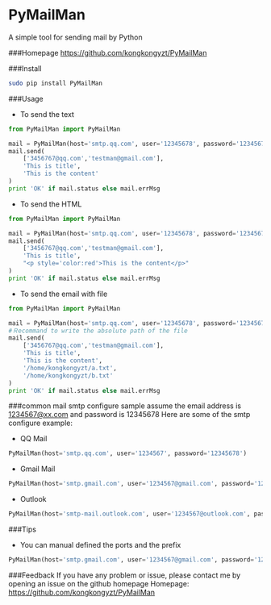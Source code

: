 PyMailMan
===
A simple tool for sending mail by Python

###Homepage
https://github.com/kongkongyzt/PyMailMan

###Install
```sh
sudo pip install PyMailMan
```

###Usage
+ To send the text

```python
from PyMailMan import PyMailMan

mail = PyMailMan(host='smtp.qq.com', user='12345678', password='12345678')
mail.send(
    ['3456767@qq.com','testman@gmail.com'], 
    'This is title', 
    'This is the content'
)
print 'OK' if mail.status else mail.errMsg
```

+ To send the HTML

```python
from PyMailMan import PyMailMan

mail = PyMailMan(host='smtp.qq.com', user='12345678', password='12345678')
mail.send(
    ['3456767@qq.com','testman@gmail.com'],
    'This is title', 
    "<p style='color:red'>This is the content</p>"
)
print 'OK' if mail.status else mail.errMsg
```

+ To send the email with file

```python
from PyMailMan import PyMailMan

mail = PyMailMan(host='smtp.qq.com', user='12345678', password='12345678')
#Ｒecommand to write the absolute path of the file
mail.send(
    ['3456767@qq.com','testman@gmail.com'], 
    'This is title', 
    'This is the content',
    '/home/kongkongyzt/a.txt',
    '/home/kongkongyzt/b.txt'
)
print 'OK' if mail.status else mail.errMsg
```

###common mail smtp configure sample
assume the email address is 1234567@xx.com and password is 12345678
Here are some of the smtp configure example:

+ QQ Mail

```python
PyMailMan(host='smtp.qq.com', user='1234567', password='12345678')
```

+ Gmail Mail

```python
PyMailMan(host='smtp.gmail.com', user='1234567@gmail.com', password='12345678')
```

+ Outlook

```python
PyMailMan(host='smtp-mail.outlook.com', user='1234567@outlook.com', password='12345678')
```

###Tips

+ You can manual defined the ports and the prefix

```python
PyMailMan(host='smtp.gmail.com', user='1234567@gmail.com', password='12345678', ports=25, prefix='gmail.com')
```

###Feedback
If you have any problem or issue, please contact me by opening an issue on the github homepage
Homepage: https://github.com/kongkongyzt/PyMailMan